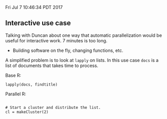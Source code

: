 Fri Jul  7 10:46:34 PDT 2017

## Interactive use case 

Talking with Duncan about one way that automatic parallelization would be
useful for interactive work. 7 minutes is too long.

- Building software on the fly, changing functions, etc.

A simplified problem is to look at `lapply` on lists. In this use case
`docs` is a list of documents that takes time to process.

Base R:

```
lapply(docs, findtitle)
```

Parallel R:

```{R}

# Start a cluster and distribute the list.
cl = makeCluster(2)


```
